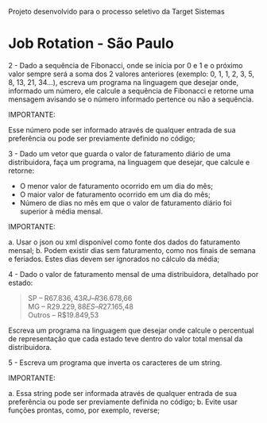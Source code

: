 Projeto desenvolvido para o processo seletivo da Target Sistemas  

# Job Rotation - São Paulo

2 - Dado a sequência de Fibonacci, onde se inicia por 0 e 1 e o próximo valor sempre será a soma dos 2 valores anteriores (exemplo: 0, 1, 1, 2, 3, 5, 8, 13, 21, 34...), escreva um programa na linguagem que desejar onde, informado um número, ele calcule a sequência de Fibonacci e retorne uma mensagem avisando se o número informado pertence ou não a sequência.  

IMPORTANTE: 
 
Esse número pode ser informado através de qualquer entrada de sua preferência ou pode ser previamente definido no código;

3 - Dado um vetor que guarda o valor de faturamento diário de uma distribuidora, faça um programa, na linguagem que desejar, que calcule e retorne:

* O menor valor de faturamento ocorrido em um dia do mês;
* O maior valor de faturamento ocorrido em um dia do mês;
* Número de dias no mês em que o valor de faturamento diário foi superior à média mensal.

 IMPORTANTE:

a. Usar o json ou xml disponível como fonte dos dados do faturamento mensal;
b. Podem existir dias sem faturamento, como nos finais de semana e feriados. Estes dias devem ser ignorados no cálculo da média;

4 - Dado o valor de faturamento mensal de uma distribuidora, detalhado por estado:  

>SP – R$67.836,43  
>RJ – R$36.678,66  
>MG – R$29.229,88  
>ES – R$27.165,48  
>Outros – R$19.849,53  

Escreva um programa na linguagem que desejar onde calcule o percentual de representação que cada estado teve dentro do valor total mensal da distribuidora.

5 - Escreva um programa que inverta os caracteres de um string.

IMPORTANTE: 

a. Essa string pode ser informada através de qualquer entrada de sua preferência ou pode ser previamente definida no código;
b. Evite usar funções prontas, como, por exemplo, reverse;